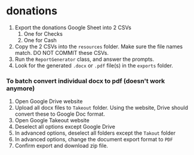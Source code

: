 # donations

1. Export the donations Google Sheet into 2 CSVs
    1. One for Checks
    1. One for Cash
1. Copy the 2 CSVs into the `resources` folder. Make sure the file names match. DO NOT COMMIT these CSVs.
1. Run the `ReportGenerator` class, and answer the prompts.
1. Look for the generated `.docx` or `.pdf` file(s) in the `exports` folder.

### To batch convert individual docx to pdf (doesn't work anymore)
1. Open Google Drive website
1. Upload all docx files to `Takeout` folder. Using the website, Drive should convert these to Google Doc format.
1. Open Google Takeout website
1. Deselect all options except Google Drive
1. In advanced options, deselect all folders except the `Takout` folder
1. In advanced options, change the document export format to `PDF`
1. Confirm export and download zip file.